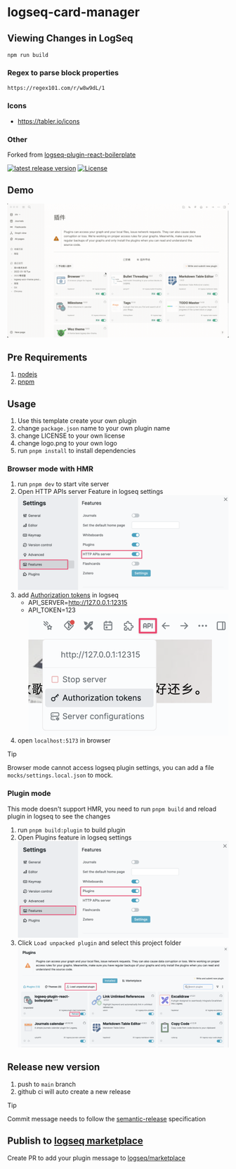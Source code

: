 # logseq-card-manager

## Viewing Changes in LogSeq

```
npm run build
```

### Regex to parse block properties

```
https://regex101.com/r/w8w9dL/1
```

### Icons

- https://tabler.io/icons


### Other 

Forked from [logseq-plugin-react-boilerplate](https://github.com/haydenull/logseq-plugin-react-boilerplate)

[![latest release version](https://img.shields.io/github/v/release/haydenull/logseq-plugin-react-boilerplate)](https://github.com/haydenull/logseq-plugin-react-boilerplate/releases)
[![License](https://img.shields.io/github/license/haydenull/logseq-plugin-react-boilerplate?color=blue)](https://github.com/haydenull/logseq-plugin-react-boilerplate/blob/main/LICENSE)

## Demo
![demo](./screenshots/demo.gif)

## Pre Requirements
1. [nodejs](https://nodejs.org/)
2. [pnpm](https://pnpm.io/)

## Usage
1. Use this template create your own plugin
2. change `package.json` name to your own plugin name
3. change LICENSE to your own license
4. change logo.png to your own logo
5. run `pnpm install` to install dependencies

### Browser mode with HMR

1. run `pnpm dev` to start vite server
2. Open HTTP APIs server Feature in logseq settings
![](./screenshots/settings-api-server-feature.png)
3. add [Authorization tokens](https://haydenut.notion.site/English-fd47d1843e654f5485a07ef4935ed365?pvs=25#7a7a57de5a77480a84d30bc610d235c5) in logseq
   * API_SERVER=http://127.0.0.1:12315
   * API_TOKEN=123
![](./screenshots/api-server.png)
4. open `localhost:5173` in browser

> [!TIP]
> Browser mode cannot access logseq plugin settings, you can add a file `mocks/settings.local.json` to mock.


### Plugin mode
This mode doesn't support HMR, you need to run `pnpm build` and reload plugin in logseq to see the changes
1. run `pnpm build:plugin` to build plugin
2. Open Plugins feature in logseq settings
![](./screenshots/settings-plugin-feature.png)
3. Click `Load unpacked plugin` and select this project folder
![](./screenshots/load-plugin.png)

## Release new version
1. push to `main` branch
2. github ci will auto create a new release

> [!TIP]
> Commit message needs to follow the [semantic-release](https://github.com/semantic-release/semantic-release) specification

## Publish to [logseq marketplace](https://github.com/logseq/marketplace)

Create PR to add your plugin message to [logseq/marketplace](https://github.com/logseq/marketplace)
